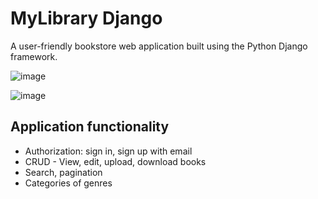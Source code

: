 # MyLibrary Django

A user-friendly bookstore web application built using the Python Django framework.

![image](https://github.com/peacemaker4/bookstore.django/assets/78819130/ff3f67f2-f687-4762-8b98-10aa52971c9a)

![image](https://github.com/peacemaker4/bookstore.django/assets/78819130/4bc0931a-adb5-4ea2-9f80-84a095d561b4)

## Application functionality

- Authorization: sign in, sign up with email
- CRUD - View, edit, upload, download books
- Search, pagination
- Categories of genres
